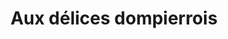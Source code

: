 ---
title: "Aux délices dompierrois"
url: /dompierre-les-ormes/aux-delices-dompierrois/
shop: Bäckerei
---